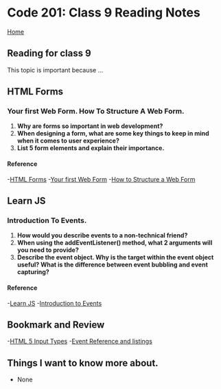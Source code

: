 # Code 201: Class 9 Reading Notes

[Home](https://mtorres6739.github.io/reading-notes/)

## Reading for class 9

This topic is important because ...

## HTML Forms

### Your first Web Form. How To Structure A Web Form.

1. **Why are forms so important in web development?**
2. **When designing a form, what are some key things to keep in mind when it comes to user experience?**
3. **List 5 form elements and explain their importance.**


#### Reference

-[HTML Forms](https://developer.mozilla.org/en-US/docs/Learn/Forms)
-[Your first Web Form](https://developer.mozilla.org/en-US/docs/Learn/Forms/Your_first_form)
-[How to Structure a Web Form](https://developer.mozilla.org/en-US/docs/Learn/Forms/How_to_structure_a_web_form)

## Learn JS

### Introduction To Events.

1. **How would you describe events to a non-technical friend?**
2. **When using the addEventListener() method, what 2 arguments will you need to provide?**
3. **Describe the event object. Why is the target within the event object useful?
What is the difference between event bubbling and event capturing?**


#### Reference

-[Learn JS](https://developer.mozilla.org/en-US/docs/Learn/JavaScript)
-[Introduction to Events](https://developer.mozilla.org/en-US/docs/Learn/JavaScript/Building_blocks/Events)

## Bookmark and Review

-[HTML 5 Input Types](https://developer.mozilla.org/en-US/docs/Learn/Forms/HTML5_input_types)
-[Event Reference and listings](https://developer.mozilla.org/en-US/docs/Web/Events)

## Things I want to know more about.

- None
